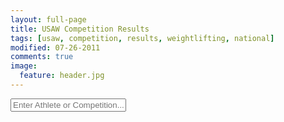 ```yaml
---
layout: full-page
title: USAW Competition Results
tags: [usaw, competition, results, weightlifting, national]
modified: 07-26-2011
comments: true
image:
  feature: header.jpg
---
```


<html>
  <form name="searchField" onsubmit="return dbquery();">
	<input type="text" name="searchField" id="searchField" placeholder="Enter Athlete or Competition..." onKeyUp="dbquery();">
  </form>
  <br />
  <div id="status"></div>
  <br />
  <div id="tableHere"></div>
  <br />
</html>

<script>

var httpObject = null;
var getBaseUrl = 'http://callahan.nerdster.org:8080/usaw/';

// Get the HTTP Object.
function getHTTPObject(){
	if (window.XMLHttpRequest){
		//Make sure the object is currently null.
	    return new XMLHttpRequest();
	}
	else if (window.ActiveXObject) {
		return new ActiveXObject("Microsoft.XMLHTTP");
	}
	else {
	    alert("Your browser does not support AJAX.");
	    return null;
	}
}

// Reset the page's text to an overview message.'
function resetText(){
    document.getElementById('status').innerHTML = "";
    document.getElementById('tableHere').innerHTML =
        '<h3>What\'s this?</h3>' +
        '<p>Search above to look through a relatively complete database of US national events ' +
        'since the beginning of time (or at least since the modern weight classes were in effect) ' +
        'If you have a fix or addition to the results, <a href="mailto:steve.a.jarvis@gmail.com">email me</a> ' +
        'or file an issue on <a href="https://github.com/stevejarvis/usa-weightlifting-results">Github</a>.' +
        '<br><br>\'*\' denotes record attempt, \'x\' denotes missed attempt.' +
        '<br><br>Last updated <time datetime="{{ page.modified | date: "%Y-%m-%d" }}">{{ page.modified | date: "%B %d, %Y" }}</time>.' +
        '<br><br>Huge thanks to <a href="http://www.lifttilyadie.com/w8lift.htm">OWOW and Butch Curry</a> ' +
        'for organizing most of the results.</p>';
}

// Make the results table in the table div. If we have a faster typist than
// internet, it's possible the response will get back late, when the field
// has been deleted. If that's the case, still want to reset text, not display
// results.
function setTable(){
    if( document.getElementById('searchField').value != "") {
	    if(httpObject.readyState == 4){
            document.getElementById('tableHere').innerHTML = httpObject.responseText +
                '<br>\'*\' denotes record attempt<br>\'x\' denotes missed attempt';
		    httpObject = null;
        }
    }
    else {
        resetText();
    }
}

// Show what the heck we're doing. Set status field text. Holds both "searching"
// text and list of options.
function setOptions(){
    if( document.getElementById('searchField').value != "") {
	    if(httpObject.readyState == 4){
            document.getElementById('status').innerHTML = httpObject.responseText;
        }
    }
    else {
        resetText();
    }
}

// Query based on the search box.
function dbquery(){
	// Clear the comps and table when they start typing. Say we're lookin..
    if( document.getElementById('searchField').value != "") {
	    document.getElementById('status').innerHTML = "Searching...";
	    httpObject = getHTTPObject();
        if (httpObject != null) {
    	    httpObject.open("GET",
                            getBaseUrl.concat("query.php/?key="+document.getElementById('searchField').value),
                            true);
		    httpObject.send(null);
            httpObject.onreadystatechange = setOptions;
        }
    }
    else {
        resetText();
    }

	return false;
}

// Request the table from the search box
function getTableFromSearch(comp, year, div){
    if( document.getElementById('searchField').value != "") {
	    document.getElementById('tableHere').innerHTML = "Loading Table...";
	    httpObject = getHTTPObject();
	    if (httpObject != null) {
	        httpObject.open("GET",
                            getBaseUrl.concat("maketable.php/?comp="+comp+"&year="+year),
                            true);
	        httpObject.send(null);
	        httpObject.onreadystatechange = setTable;
            document.getElementById('tableHere').scrollIntoView(true);
	    }
    }
    else {
        resetText();
    }

    return false;
}

// Start with set text
window.onload = function() {
    resetText();
};

</script>
